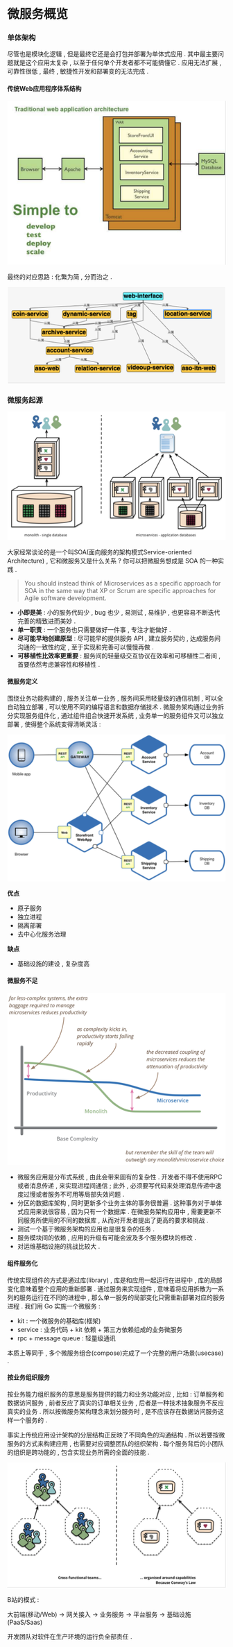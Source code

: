 # 微服务概览

### 单体架构

尽管也是模块化逻辑 , 但是最终它还是会打包并部署为单体式应用 . 其中最主要问题就是这个应用太复杂 , 以至于任何单个开发者都不可能搞懂它 . 应用无法扩展 , 可靠性很低 , 最终 , 敏捷性开发和部署变的无法完成 .

#### 传统Web应用程序体系结构

![](/assets/danti.png)

最终的对应思路 : 化繁为简 , 分而治之 .

![](/assets/fenerzhizhi.png)

### 微服务起源

![](/assets/fuwuduibi.png)

大家经常谈论的是一个叫SOA\(面向服务的架构模式Service-oriented Architecture\) , 它和微服务又是什么关系 ? 你可以把微服务想成是 SOA 的一种实践 .

> You should instead think of Microservices as a specific approach for SOA in the same way that XP or Scrum are specific approaches for Agile software development.

* **小即是美** : 小的服务代码少 , bug 也少 , 易测试 , 易维护 , 也更容易不断迭代完善的精致进而美妙 .
* **单一职责** : 一个服务也只需要做好一件事 , 专注才能做好 .
* **尽可能早地创建原型** : 尽可能早的提供服务 API , 建立服务契约 , 达成服务间沟通的一致性约定 , 至于实现和完善可以慢慢再做 .
* **可移植性比效率更重要** : 服务间的轻量级交互协议在效率和可移植性二者间 , 首要依然考虑兼容性和移植性 . 

#### 微服务定义

围绕业务功能构建的 , 服务关注单一业务 , 服务间采用轻量级的通信机制 , 可以全自动独立部署 , 可以使用不同的编程语言和数据存储技术 . 微服务架构通过业务拆分实现服务组件化 , 通过组件组合快速开发系统 , 业务单一的服务组件又可以独立部署 , 使得整个系统变得清晰灵活 :

![](/assets/weifuwudingyi.png)

**优点**

* 原子服务
* 独立进程
* 隔离部署
* 去中心化服务治理

**缺点**

* 基础设施的建设 , 复杂度高

#### 微服务不足

![](/assets/weifuwubuzupng)

* 微服务应用是分布式系统 , 由此会带来固有的复杂性 . 开发者不得不使用RPC或者消息传递 , 来实现进程间通信 ; 此外 , 必须要写代码来处理消息传递中速度过慢或者服务不可用等局部失效问题 .
* 分区的数据库架构 , 同时更新多个业务主体的事务很普遍 . 这种事务对于单体式应用来说很容易 , 因为只有一个数据库 . 在微服务架构应用中 , 需要更新不同服务所使用的不同的数据库 , 从而对开发者提出了更高的要求和挑战 .
* 测试一个基于微服务架构的应用也是很复杂的任务 .
* 服务模块间的依赖 , 应用的升级有可能会波及多个服务模块的修改 .
* 对运维基础设施的挑战比较大 .

#### 组件服务化

传统实现组件的方式是通过库\(library\) , 库是和应用一起运行在进程中 , 库的局部变化意味着整个应用的重新部署 . 通过服务来实现组件 , 意味着将应用拆散为一系列的服务运行在不同的进程中 , 那么单一服务的局部变化只需重新部署对应的服务进程 . 我们用 Go 实施一个微服务 :

* kit : 一个微服务的基础库\(框架\)
* service : 业务代码 + kit 依赖 + 第三方依赖组成的业务微服务
* rpc + message queue : 轻量级通讯

本质上等同于 , 多个微服务组合\(compose\)完成了一个完整的用户场景\(usecase\) .

#### 按业务组织服务

按业务能力组织服务的意思是服务提供的能力和业务功能对应 , 比如 : 订单服务和数据访问服务 , 前者反应了真实的订单相关业务 , 后者是一种技术抽象服务不反应真实的业务 . 所以按微服务架构理念来划分服务时 , 是不应该存在数据访问服务这样一个服务的 .

事实上传统应用设计架构的分层结构正反映了不同角色的沟通结构 . 所以若要按微服务的方式来构建应用 , 也需要对应调整团队的组织架构 . 每个服务背后的小团队的组织是跨功能的 , 包含实现业务所需的全面的技能 .

![](/assets/anyewuzishifuwu.png)

B站的模式 : 

大前端\(移动/Web\) -&gt; 网关接入 -&gt; 业务服务 -&gt; 平台服务 -&gt; 基础设施\(PaaS/Saas\)

开发团队对软件在生产环境的运行负全部责任 . 

